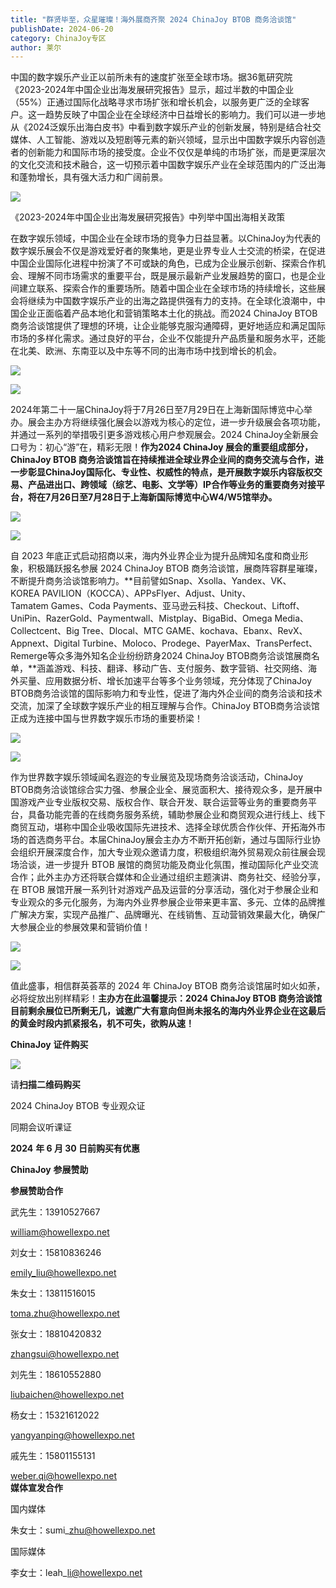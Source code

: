 ```yaml
---
title: "群贤毕至，众星璀璨！海外展商齐聚 2024 ChinaJoy BTOB 商务洽谈馆"
publishDate: 2024-06-20
category: ChinaJoy专区
author: 莱尔
---
```


中国的数字娱乐产业正以前所未有的速度扩张至全球市场。据36氪研究院《2023-2024年中国企业出海发展研究报告》显示，超过半数的中国企业（55%）正通过国际化战略寻求市场扩张和增长机会，以服务更广泛的全球客户。这一趋势反映了中国企业在全球经济中日益增长的影响力。我们可以进一步地从《2024泛娱乐出海白皮书》中看到数字娱乐产业的创新发展，特别是结合社交媒体、人工智能、游戏以及短剧等元素的新兴领域，显示出中国数字娱乐内容创造者的创新能力和国际市场的接受度。企业不仅仅是单纯的市场扩张，而是更深层次的文化交流和技术融合，这一切预示着中国数字娱乐产业在全球范围内的广泛出海和蓬勃增长，具有强大活力和广阔前景。

![](https://ec-net-1251389766.cos.ap-shanghai.myqcloud.com/wp-content/uploads/2024/06/20240620105840319.jpg)

《2023-2024年中国企业出海发展研究报告》中列举中国出海相关政策

在数字娱乐领域，中国企业在全球市场的竞争力日益显著。以ChinaJoy为代表的数字娱乐展会不仅是游戏爱好者的聚集地，更是业界专业人士交流的桥梁，在促进中国企业国际化进程中扮演了不可或缺的角色，已成为企业展示创新、探索合作机会、理解不同市场需求的重要平台，既是展示最新产业发展趋势的窗口，也是企业间建立联系、探索合作的重要场所。随着中国企业在全球市场的持续增长，这些展会将继续为中国数字娱乐产业的出海之路提供强有力的支持。在全球化浪潮中，中国企业正面临着产品本地化和营销策略本土化的挑战。而2024 ChinaJoy BTOB商务洽谈馆提供了理想的环境，让企业能够克服沟通障碍，更好地适应和满足国际市场的多样化需求。通过良好的平台，企业不仅能提升产品质量和服务水平，还能在北美、欧洲、东南亚以及中东等不同的出海市场中找到增长的机会。

![](https://ec-net-1251389766.cos.ap-shanghai.myqcloud.com/wp-content/uploads/2024/06/20240620105845229.jpg)

![](https://ec-net-1251389766.cos.ap-shanghai.myqcloud.com/wp-content/uploads/2024/06/20240620105847307.jpg)

2024年第二十一届ChinaJoy将于7月26日至7月29日在上海新国际博览中心举办。展会主办方将继续强化展会以游戏为核心的定位，进一步升级展会各项功能，并通过一系列的举措吸引更多游戏核心用户参观展会。2024 ChinaJoy全新展会口号为：初心“游”在，精彩无限！**作为2024 ChinaJoy 展会的重要组成部分，ChinaJoy BTOB 商务洽谈馆旨在持续推进全球业界企业间的商务交流与合作，进一步彰显ChinaJoy国际化、专业性、权威性的特点，是开展数字娱乐内容版权交易、产品进出口、跨领域（综艺、电影、文学等）IP合作等业务的重要商务对接平台，将在7月26日至7月28日于上海新国际博览中心W4/W5馆举办。**

![](https://ec-net-1251389766.cos.ap-shanghai.myqcloud.com/wp-content/uploads/2024/06/20240620105855745.jpg)

![](https://ec-net-1251389766.cos.ap-shanghai.myqcloud.com/wp-content/uploads/2024/06/20240620105856212.jpg)

自 2023 年底正式启动招商以来，海内外业界企业为提升品牌知名度和商业形象，积极踊跃报名参展 2024 ChinaJoy BTOB 商务洽谈馆，展商阵容群星璀璨，不断提升商务洽谈馆影响力。**目前譬如Snap、Xsolla、Yandex、VK、KOREA PAVILION（KOCCA）、APPsFlyer、Adjust、Unity、Tamatem Games、Coda Payments、亚马逊云科技、Checkout、Liftoff、UniPin、RazerGold、Paymentwall、Mistplay、BigaBid、Omega Media、Collectcent、Big Tree、Dlocal、MTC GAME、kochava、Ebanx、RevX、Appnext、Digital Turbine、Moloco、Prodege、PayerMax、TransPerfect、Remerge等众多海外知名企业纷纷跻身2024 ChinaJoy BTOB商务洽谈馆展商名单，**涵盖游戏、科技、翻译、移动广告、支付服务、数字营销、社交网络、海外买量、应用数据分析、增长加速平台等多个业务领域，充分体现了ChinaJoy BTOB商务洽谈馆的国际影响力和专业性，促进了海内外企业间的商务洽谈和技术交流，加深了全球数字娱乐产业的相互理解与合作。ChinaJoy BTOB商务洽谈馆正成为连接中国与世界数字娱乐市场的重要桥梁！

![](https://ec-net-1251389766.cos.ap-shanghai.myqcloud.com/wp-content/uploads/2024/06/20240620105857455.jpg)

![](https://ec-net-1251389766.cos.ap-shanghai.myqcloud.com/wp-content/uploads/2024/06/20240620105858578.jpg)

作为世界数字娱乐领域闻名遐迩的专业展览及现场商务洽谈活动，ChinaJoy BTOB商务洽谈馆综合实力强、参展企业全、展览面积大、接待观众多，是开展中国游戏产业专业版权交易、版权合作、联合开发、联合运营等业务的重要商务平台，具备功能完善的在线商务服务系统，辅助参展企业和商贸观众进行线上、线下商贸互动，堪称中国企业吸收国际先进技术、选择全球优质合作伙伴、开拓海外市场的首选商务平台。本届ChinaJoy展会主办方不断开拓创新，通过与国际行业协会组织开展深度合作，加大专业观众邀请力度，积极组织海外贸易观众前往展会现场洽谈，进一步提升 BTOB 展馆的商贸功能及商业化氛围，推动国际化产业交流合作；此外主办方还将联合媒体和企业通过组织主题演讲、商务社交、经验分享，在 BTOB 展馆开展一系列针对游戏产品及运营的分享活动，强化对于参展企业和专业观众的多元化服务，为海内外业界参展企业带来更丰富、多元、立体的品牌推广解决方案，实现产品推广、品牌曝光、在线销售、互动营销效果最大化，确保广大参展企业的参展效果和营销价值！

![](https://ec-net-1251389766.cos.ap-shanghai.myqcloud.com/wp-content/uploads/2024/06/20240620105900700-1024x683.jpg)

![](https://ec-net-1251389766.cos.ap-shanghai.myqcloud.com/wp-content/uploads/2024/06/20240620105903156.jpg)

值此盛事，相信群英荟萃的 2024 年 ChinaJoy BTOB 商务洽谈馆届时如火如荼，必将绽放出别样精彩！**主办方在此温馨提示：2024 ChinaJoy BTOB 商务洽谈馆目前剩余展位已所剩无几，诚邀广大有意向但尚未报名的海内外业界企业在这最后的黄金时段内抓紧报名，机不可失，欲购从速！**

**ChinaJoy** **证件购买**

![](https://ec-net-1251389766.cos.ap-shanghai.myqcloud.com/wp-content/uploads/2024/06/20240620105906520.jpg)

  
请**扫描二维码购买**

2024 ChinaJoy BTOB 专业观众证

同期会议听课证

**2024** **年 6 月 30 日前购买有优惠**  
  

**ChinaJoy** **参展赞助**

**参展赞助合作**

武先生：13910527667

[william@howellexpo.net](mailto:william@howellexpo.net)

刘女士：15810836246

[emily\_liu@howellexpo.net](mailto:emily_liu@howellexpo.net)

朱女士：13811516015

[toma.zhu@howellexpo.net](mailto:toma.zhu@howellexpo.net)

张女士：18810420832

[zhangsui@howellexpo.net](mailto:zhangsui@howellexpo.net)

刘先生：18610552880

[liubaichen@howellexpo.net](mailto:liubaichen@howellexpo.net)

杨女士：15321612022

[yangyanping@howellexpo.net](mailto:yangyanping@howellexpo.net)

戚先生：15801155131

weber.qi@howellexpo.net  
**媒体宣发合作**

国内媒体

朱女士：sumi\_zhu@howellexpo.net

国际媒体

李女士：leah\_li@howellexpo.net
